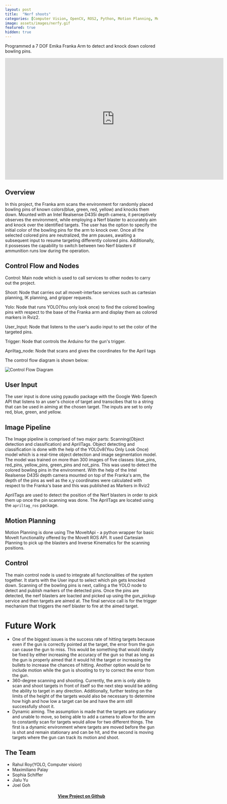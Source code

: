 ```yaml
---
layout: post
title:  "Nerf shoots"
categories: [Computer Vision, OpenCV, ROS2, Python, Motion Planning, Moveit, Intel Realsense,Emika Franka Robot Arm,YOLOv8]
image: assets/images/nerfy.gif
featured: true
hidden: true
---
```

Programmed a 7 DOF Emika Franka Arm to detect and knock down colored bowling pins.

<div align="center"><iframe width="720" height="400" src="https://youtu.be/embed/OQsgt1Qhr0Y?si=UjMEaLTA19mSenHq" title="YouTube video player" frameborder="0" allow="accelerometer; autoplay; clipboard-write; encrypted-media; gyroscope; picture-in-picture" allowfullscreen></iframe></div>

## Overview
In this project, the Franka arm scans the environment for randomly placed bowling pins of known colors(blue, green, red, yellow) and knocks them down. Mounted with an Intel Realsense D435i depth camera, it perceptively observes the environment, while employing a Nerf blaster to accurately aim and knock over the identified targets. The user has the option to specify the initial color of the bowling pins for the arm to knock over. Once all the selected colored pins are neutralized, the arm pauses, awaiting a subsequent input to resume targeting differently colored pins. Additionally, it possesses the capability to switch between two Nerf blasters if ammunition runs low during the operation.


## Control Flow and Nodes
Control: 
Main node which is used to call services to other nodes to carry out the project.
    
Shoot: 
Node that carries out all moveit-interface services such as cartesian planning, IK planning, and gripper requests.

Yolo: 
Node that runs YOLO(You only look once) to find the colored bowling pins with respect to the base of the Franka arm and display them as colored markers in Rviz2.

User_Input: 
Node that listens to the user's audio input to set the color of the targeted pins.

Trigger: 
Node that controls the Arduino for the gun's trigger.

Apriltag_node: 
Node that scans and gives the coordinates for the April tags
    
The control flow diagram is shown below:

<p class="mb-5"><img class="shadow-lg" src="{{site.baseurl}}/assets/images/Blank diagram.png" alt="Control Flow Diagram" /></p>


## User Input
The user input is done using pyaudio package with the Google Web Speech API that listens to an user's choice of target and transcibes that to a string that can be used in aiming at the chosen target. The inputs are set to only red, blue, green, and yellow.

## Image Pipeline
The Image pipeline is comprised of two major parts: Scanning(Object detection and classification) and AprilTags. 
Object detecting and classification is done with the help of the YOLOv8(You Only Look Once) model which is a
real-time object detection and image segmentation model. The model was trained on more than 300 images of five classes:
blue_pins, red_pins, yellow_pins, green_pins  and not_pins. This was used to detect the colored bowling pins in the environment. With the help of the Intel Realsense D435i depth camera mounted on top of the Franka's arm, the depth of the 
pins as well as the x,y coordinates were calculated with respect to the Franka's base and this was published as Markers in Rviz2

AprilTags are used to detect the position of the Nerf blasters in order to pick them up once the pin scanning was done. The AprilTags are located using the `apriltag_ros` package. 


## Motion Planning
Motion Planning is done using The MoveItApi - a python wrapper for basic MoveIt functionality offered by the MoveIt ROS API.
It used Cartesian Planning to pick up the blasters and Inverse Kinematics for the scanning positions.

## Control
The main control node is used to integrate all functionalities of the system together. It starts with  the User input to select which pin gets knocked down. Scanning of the bowling pins is next, calling a the YOLO node to detect and publish markers of the detected pins. Once the pins are detected, the nerf blasters are loacted and picked up using the gun_pickup service and then targets are aimed at. The final service call is for the trigger mechanism that triggers the nerf blaster to fire at the aimed target.

# Future Work
- One of the biggest issues is the success rate of hitting targets because even if the gun is correctly pointed at the target, the error from the gun can cause the gun to miss. This would be something that would ideally be fixed by either increasing the accuracy of the gun so that as long as the gun is properly aimed that it would hit the target or increasing the bullets to increase the chances of hitting. Another option would be to include motion while the gun is shooting to try to correct the error from the gun.
- 360-degree scanning and shooting. Currently, the arm is only able to scan and shoot targets in front of itself so the next step would be adding the ability to target in any direction. Additionally, further testing on the limits of the height of the targets would also be necessary to determine how high and how low a target can be and have the arm still successfully shoot it.
- Dynamic aiming. The assumption is made that the targets are stationary and unable to move, so being able to add a camera to allow for the arm to constantly scan for targets would allow for two different things. The first is a dynamic environment where targets are moved before the gun is shot and remain stationary and can be hit, and the second is moving targets where the gun can track its motion and shoot. 

## The Team
* Rahul Roy(YOLO, Computer vision)
* Maximiliano Palay
* Sophia Schiffer
* Jialu Yu
* Joel Goh

<div align="center"><h4> <a href="https://github.com/roy2909/NerfBlasterBot">View Project on Github</a></h4></div>
